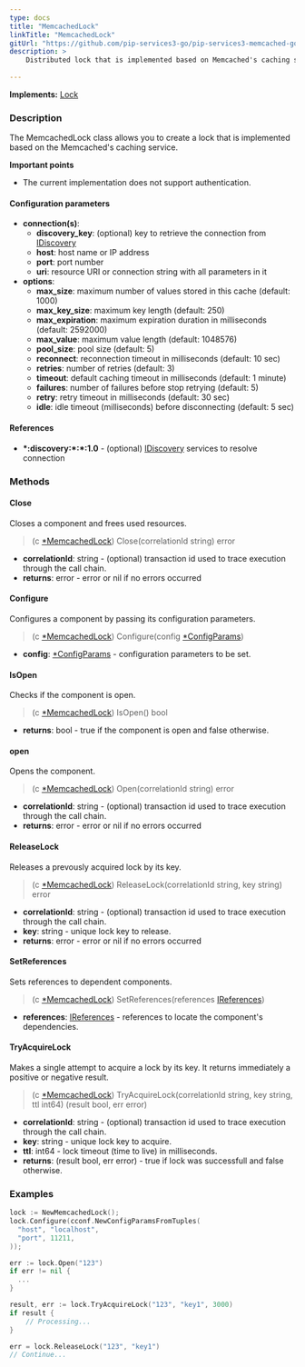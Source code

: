 ```yaml
---
type: docs
title: "MemcachedLock"
linkTitle: "MemcachedLock"
gitUrl: "https://github.com/pip-services3-go/pip-services3-memcached-go"
description: >
    Distributed lock that is implemented based on Memcached's caching service.
 
---
```


**Implements:** [Lock](../../../components/lock/lock) 

### Description
The MemcachedLock class allows you to create a lock that is implemented based on the Memcached's caching service.

**Important points**
- The current implementation does not support authentication.

#### Configuration parameters

- **connection(s)**:           
    - **discovery_key**: (optional) key to retrieve the connection from [IDiscovery](../../../components/connect/idiscovery)
    - **host**: host name or IP address
    - **port**: port number
    - **uri**: resource URI or connection string with all parameters in it
- **options**:
    - **max_size**: maximum number of values stored in this cache (default: 1000)        
    - **max_key_size**: maximum key length (default: 250)
    - **max_expiration**: maximum expiration duration in milliseconds (default: 2592000)
    - **max_value**: maximum value length (default: 1048576)
    - **pool_size**: pool size (default: 5)
    - **reconnect**: reconnection timeout in milliseconds (default: 10 sec)
    - **retries**: number of retries (default: 3)
    - **timeout**: default caching timeout in milliseconds (default: 1 minute)
    - **failures**: number of failures before stop retrying (default: 5)
    - **retry**: retry timeout in milliseconds (default: 30 sec)
    - **idle**: idle timeout (milliseconds) before disconnecting (default: 5 sec)

#### References

- **\*:discovery:\*:\*:1.0** - (optional) [IDiscovery](../../../components/connect/idiscovery) services to resolve connection



### Methods

#### Close
Closes a component and frees used resources.

> (c [*MemcachedLock]()) Close(correlationId string) error

- **correlationId**: string - (optional) transaction id used to trace execution through the call chain.
- **returns**: error - error or nil if no errors occurred

#### Configure
Configures a component by passing its configuration parameters.

> (c [*MemcachedLock]()) Configure(config [*ConfigParams](../../../commons/config/config_params))

- **config**: [*ConfigParams](../../../commons/config/config_params) - configuration parameters to be set.

#### IsOpen
Checks if the component is open.

> (c [*MemcachedLock]()) IsOpen() bool

- **returns**: bool - true if the component is open and false otherwise.


#### open
Opens the component.

> (c [*MemcachedLock]()) Open(correlationId string) error

- **correlationId**: string - (optional) transaction id used to trace execution through the call chain.
- **returns**: error - error or nil if no errors occurred

#### ReleaseLock
Releases a prevously acquired lock by its key.

> (c [*MemcachedLock]()) ReleaseLock(correlationId string, key string) error

- **correlationId**: string - (optional) transaction id used to trace execution through the call chain.
- **key**: string - unique lock key to release.
- **returns**: error - error or nil if no errors occurred


#### SetReferences
Sets references to dependent components.

> (c [*MemcachedLock]()) SetReferences(references [IReferences](../../../commons/refer/ireferences))

- **references**: [IReferences](../../../commons/refer/ireferences) - references to locate the component's dependencies.


#### TryAcquireLock
Makes a single attempt to acquire a lock by its key.
It returns immediately a positive or negative result.

> (c [*MemcachedLock]()) TryAcquireLock(correlationId string, key string, ttl int64) (result bool, err error)

- **correlationId**: string - (optional) transaction id used to trace execution through the call chain.
- **key**: string - unique lock key to acquire.
- **ttl**: int64 - lock timeout (time to live) in milliseconds.
- **returns**: (result bool, err error) - true if lock was successfull and false otherwise.


### Examples
```go
lock := NewMemcachedLock();
lock.Configure(cconf.NewConfigParamsFromTuples(
  "host", "localhost",
  "port", 11211,
));

err := lock.Open("123")
if err != nil {
  ...
}

result, err := lock.TryAcquireLock("123", "key1", 3000)
if result {
	// Processing...
}

err = lock.ReleaseLock("123", "key1")
// Continue...
```
